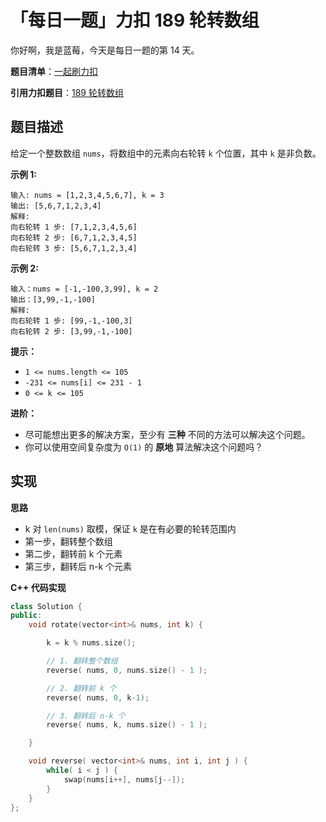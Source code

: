 # 「每日一题」力扣 189 轮转数组

你好啊，我是蓝莓，今天是每日一题的第 14 天。

**题目清单**：[一起刷力扣](https://blueberry-universe.cn/lc/index.html)

**引用力扣题目**：[189 轮转数组](https://leetcode.cn/problems/rotate-array/description/?envType=study-plan-v2&envId=top-interview-150)





## 题目描述

给定一个整数数组 `nums`，将数组中的元素向右轮转 `k` 个位置，其中 `k` 是非负数。

 

**示例 1:**

```
输入: nums = [1,2,3,4,5,6,7], k = 3
输出: [5,6,7,1,2,3,4]
解释:
向右轮转 1 步: [7,1,2,3,4,5,6]
向右轮转 2 步: [6,7,1,2,3,4,5]
向右轮转 3 步: [5,6,7,1,2,3,4]
```

**示例 2:**

```
输入：nums = [-1,-100,3,99], k = 2
输出：[3,99,-1,-100]
解释: 
向右轮转 1 步: [99,-1,-100,3]
向右轮转 2 步: [3,99,-1,-100]
```

 

**提示：**

- `1 <= nums.length <= 105`
- `-231 <= nums[i] <= 231 - 1`
- `0 <= k <= 105`

 

**进阶：**

- 尽可能想出更多的解决方案，至少有 **三种** 不同的方法可以解决这个问题。
- 你可以使用空间复杂度为 `O(1)` 的 **原地** 算法解决这个问题吗？





## 实现

**思路**

- k 对 `len(nums)` 取模，保证 `k` 是在有必要的轮转范围内
- 第一步，翻转整个数组
- 第二步，翻转前 k 个元素
- 第三步，翻转后 n-k 个元素





**C++ 代码实现**

```c++
class Solution {
public:
    void rotate(vector<int>& nums, int k) {

        k = k % nums.size();

        // 1. 翻转整个数组
        reverse( nums, 0, nums.size() - 1 );

        // 2. 翻转前 k 个
        reverse( nums, 0, k-1);

        // 3. 翻转后 n-k 个
        reverse( nums, k, nums.size() - 1 );

    }

    void reverse( vector<int>& nums, int i, int j ) {
        while( i < j ) {
            swap(nums[i++], nums[j--]);
        }
    }
};
```

